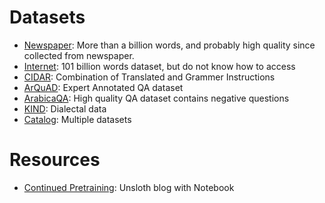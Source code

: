 # Datasets
- [Newspaper](https://huggingface.co/datasets/abuelkhair-corpus/arabic_billion_words): More than a billion words, and probably high quality since collected from newspaper.
- [Internet](https://arxiv.org/abs/2405.01590): 101 billion words dataset, but do not know how to access
- [CIDAR](https://huggingface.co/datasets/arbml/CIDAR): Combination of Translated and Grammer Instructions
- [ArQuAD](https://github.com/RashaMObeidat/ArQuAD): Expert Annotated QA dataset
- [ArabicaQA](https://github.com/DataScienceUIBK/ArabicaQA#): High quality QA dataset contains negative questions
- [KIND](https://huggingface.co/datasets/KIND-Dataset/Open-ended_Questions_dialectal_data): Dialectal data
- [Catalog](https://medium.com/@amnahhmohammed/useful-arabic-datasets-for-machine-learning-engineers-working-in-nlp-d06ba6c5e96d): Multiple datasets
# Resources
- [Continued Pretraining](https://unsloth.ai/blog/contpretraining): Unsloth blog with Notebook
